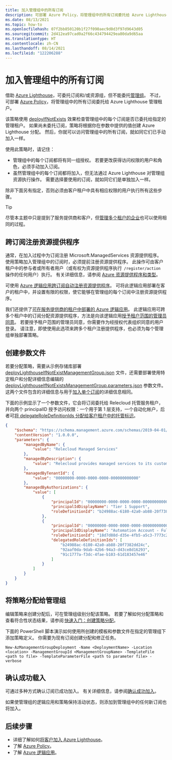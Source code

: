 ```yaml
---
title: 加入管理组中的所有订阅
description: 可部署 Azure Policy，将管理组中的所有订阅委托给 Azure Lighthouse 管理租户。
ms.date: 08/13/2021
ms.topic: how-to
ms.openlocfilehash: 07f2bb850120b1f27f090aec9d0d3f97d9643d05
ms.sourcegitcommit: 2d412ea97cad0a2f66c434794429ea80da9d65aa
ms.translationtype: HT
ms.contentlocale: zh-CN
ms.lasthandoff: 08/14/2021
ms.locfileid: "122206288"
---
```

# <a name="onboard-all-subscriptions-in-a-management-group"></a>加入管理组中的所有订阅

借助 [Azure Lighthouse](../overview.md)，可委托订阅和/或资源组，但不能委托[管理组](../../governance/management-groups/overview.md)。 不过，可部署 [Azure Policy](https://github.com/Azure/Azure-Lighthouse-samples/tree/master/templates/policy-delegate-management-groups)，将管理组中的所有订阅委托给 Azure Lighthouse 管理租户。

该策略使用 [deployIfNotExists](../../governance/policy/concepts/effects.md#deployifnotexists) 效果检查管理组中的每个订阅是否已委托给指定的管理租户。 如果尚未委托订阅，策略将根据你在参数中提供的值创建 Azure Lighthouse 分配。 然后，你就可以访问管理组中的所有订阅，就如同它们已手动加入一样。

使用此策略时，请记住：

- 管理组中的每个订阅都将有同一组授权。 若要更改获得访问权限的用户和角色，必须手动加入订阅。
- 虽然管理组中的每个订阅都将加入，但无法通过 Azure Lighthouse 对管理组资源执行操作。 需要选择要使用的订阅，就如同它们是单独加入一样。

除非下面另有指定，否则必须由客户租户中具有相应权限的用户执行所有这些步骤。

> [!TIP]
> 尽管本主题中只是提到了服务提供商和客户，但[管理多个租户的企业](../concepts/enterprise.md)也可以使用相同的过程。

## <a name="register-the-resource-provider-across-subscriptions"></a>跨订阅注册资源提供程序

通常，在加入过程中为订阅注册 Microsoft.ManagedServices 资源提供程序。 使用策略加入管理组中的订阅时，必须提前注册资源提供程序。 此操作可由客户租户中的参与者或所有者用户（或有权为资源提供程序执行  `/register/action`  操作的任何用户）执行。 有关详细信息，请参阅 [Azure 资源提供程序和类型](../../azure-resource-manager/management/resource-providers-and-types.md)。

可使用 [Azure 逻辑应用跨订阅自动注册资源提供程序](https://github.com/Azure/Azure-Lighthouse-samples/tree/master/templates/register-managed-services-rp-customer)。 可将此逻辑应用部署在客户的租户中，并设置有限的权限，使它能够在管理组的每个订阅中注册资源提供程序。

我们还提供了[可在服务提供商的租户中部署的 Azure 逻辑应用](https://github.com/Azure/Azure-Lighthouse-samples/tree/master/templates/register-managed-services-rp-partner)。 此逻辑应用可跨多个租户中的订阅分配资源提供程序，方法是向该逻辑应用[授予租户范围的管理员同意](../../active-directory/manage-apps/grant-admin-consent.md)。 若要授予租户范围的管理员同意，你需要作为经授权代表组织同意的用户登录。 请注意，即使使用此选项来跨多个租户注册提供程序，也必须为每个管理组单独部署策略。

## <a name="create-your-parameters-file"></a>创建参数文件

若要分配策略，需要从示例存储库部署 [deployLighthouseIfNotExistManagementGroup.json](https://github.com/Azure/Azure-Lighthouse-samples/blob/master/templates/policy-delegate-management-groups/deployLighthouseIfNotExistManagementGroup.json) 文件，还需要部署使用特定租户和分配详细信息编辑的 [deployLighthouseIfNotExistsManagementGroup.parameters.json](https://github.com/Azure/Azure-Lighthouse-samples/blob/master/templates/policy-delegate-management-groups/deployLighthouseIfNotExistsManagementGroup.parameters.json) 参数文件。 这两个文件包含的详细信息与用于[加入单个订阅](onboard-customer.md)的详细信息相同。

下面的示例显示了一个参数文件，它会将订阅委托给 Relecloud 托管服务租户，并向两个 principalID 授予访问权限：一个用于第 1 层支持，一个自动化帐户，后者可[将 delegateRoleDefinitionIds 分配给客户租户中的托管标识](deploy-policy-remediation.md#create-a-user-who-can-assign-roles-to-a-managed-identity-in-the-customer-tenant)。

```json
{ 
    "$schema": "https://schema.management.azure.com/schemas/2019-04-01/deploymentParameters.json#", 
    "contentVersion": "1.0.0.0", 
    "parameters": { 
        "managedByName": { 
            "value": "Relecloud Managed Services" 
        }, 
        "managedByDescription": { 
            "value": "Relecloud provides managed services to its customers" 
        }, 
        "managedByTenantId": { 
            "value": "00000000-0000-0000-0000-000000000000" 
        }, 
        "managedByAuthorizations": { 
            "value": [ 
                { 
                    "principalId": "00000000-0000-0000-0000-000000000000", 
                    "principalIdDisplayName": "Tier 1 Support", 
                    "roleDefinitionId": "b24988ac-6180-42a0-ab88-20f7382dd24c" 
                }, 
                { 
                    "principalId": "00000000-0000-0000-0000-000000000000", 
                    "principalIdDisplayName": "Automation Account - Full access", 
                    "roleDefinitionId": "18d7d88d-d35e-4fb5-a5c3-7773c20a72d9", 
                    "delegatedRoleDefinitionIds": [ 
                        "b24988ac-6180-42a0-ab88-20f7382dd24c", 
                        "92aaf0da-9dab-42b6-94a3-d43ce8d16293", 
                        "91c1777a-f3dc-4fae-b103-61d183457e46" 
                    ] 
                }                 
            ] 
        } 
    } 
} 
```

## <a name="assign-the-policy-to-a-management-group"></a>将策略分配给管理组  

编辑策略来创建分配后，可在管理组级别分配该策略。 若要了解如何分配策略和查看符合性状态结果，请参阅 [快速入门：创建策略分配](../../governance/policy/assign-policy-portal.md)。

下面的 PowerShell 脚本演示如何使用所创建的模板和参数文件在指定的管理组下添加策略定义。 你需要为现有订阅创建分配和修正任务。

```azurepowershell-interactive
New-AzManagementGroupDeployment -Name <DeploymentName> -Location <location> -ManagementGroupId <ManagementGroupName> -TemplateFile <path to file> -TemplateParameterFile <path to parameter file> -verbose
```

## <a name="confirm-successful-onboarding"></a>确认成功载入

可通过多种方式确认订阅已成功加入。 有关详细信息，请参阅[确认成功加入](onboard-customer.md#confirm-successful-onboarding)。

如果使管理组的逻辑应用和策略保持活动状态，则添加到管理组中的任何新订阅也将加入。

## <a name="next-steps"></a>后续步骤

- 详细了解如何[将客户加入 Azure Lighthouse](onboard-customer.md)。
- 了解 [Azure Policy](../../governance/policy/index.yml)。
- 了解 [Azure 逻辑应用](../../logic-apps/logic-apps-overview.md)。
